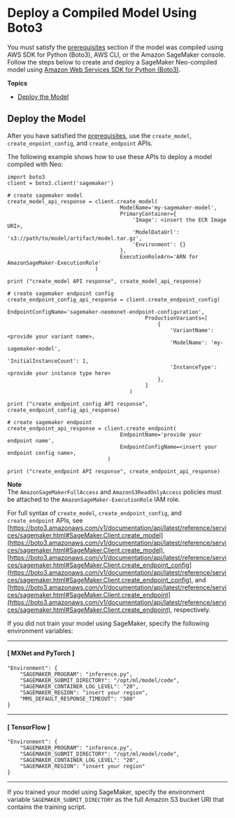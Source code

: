 # Deploy a Compiled Model Using Boto3<a name="neo-deployment-hosting-services-boto3"></a>

You must satisfy the [ prerequisites](https://docs.aws.amazon.com/sagemaker/latest/dg/neo-deployment-hosting-services-prerequisites) section if the model was compiled using AWS SDK for Python \(Boto3\), AWS CLI, or the Amazon SageMaker console\. Follow the steps below to create and deploy a SageMaker Neo\-compiled model using [Amazon Web Services SDK for Python \(Boto3\)](https://boto3.amazonaws.com/v1/documentation/api/latest/index.html)\. 

**Topics**
+ [Deploy the Model](#neo-deployment-hosting-services-boto3-steps)

## Deploy the Model<a name="neo-deployment-hosting-services-boto3-steps"></a>

After you have satisfied the [ prerequisites](https://docs.aws.amazon.com/sagemaker/latest/dg/neo-deployment-hosting-services-prerequisites), use the `create_model`, `create_enpoint_config`, and `create_endpoint` APIs\. 

The following example shows how to use these APIs to deploy a model compiled with Neo: 

```
import boto3
client = boto3.client('sagemaker')

# create sagemaker model
create_model_api_response = client.create_model(
                                    ModelName='my-sagemaker-model',
                                    PrimaryContainer={
                                        'Image': <insert the ECR Image URI>,
                                        'ModelDataUrl': 's3://path/to/model/artifact/model.tar.gz',
                                        'Environment': {}
                                    },
                                    ExecutionRoleArn='ARN for AmazonSageMaker-ExecutionRole'
                            )

print ("create_model API response", create_model_api_response)

# create sagemaker endpoint config
create_endpoint_config_api_response = client.create_endpoint_config(
                                            EndpointConfigName='sagemaker-neomxnet-endpoint-configuration',
                                            ProductionVariants=[
                                                {
                                                    'VariantName': <provide your variant name>,
                                                    'ModelName': 'my-sagemaker-model',
                                                    'InitialInstanceCount': 1,
                                                    'InstanceType': <provide your instance type here>
                                                },
                                            ]
                                       )

print ("create_endpoint_config API response", create_endpoint_config_api_response)

# create sagemaker endpoint
create_endpoint_api_response = client.create_endpoint(
                                    EndpointName='provide your endpoint name',
                                    EndpointConfigName=<insert your endpoint config name>,
                                )

print ("create_endpoint API response", create_endpoint_api_response)
```

**Note**  
The `AmazonSageMakerFullAccess` and `AmazonS3ReadOnlyAccess` policies must be attached to the `AmazonSageMaker-ExecutionRole` IAM role\. 

For full syntax of `create_model`, `create_endpoint_config`, and `create_endpoint` APIs, see [https://boto3.amazonaws.com/v1/documentation/api/latest/reference/services/sagemaker.html#SageMaker.Client.create_model](https://boto3.amazonaws.com/v1/documentation/api/latest/reference/services/sagemaker.html#SageMaker.Client.create_model), [https://boto3.amazonaws.com/v1/documentation/api/latest/reference/services/sagemaker.html#SageMaker.Client.create_endpoint_config](https://boto3.amazonaws.com/v1/documentation/api/latest/reference/services/sagemaker.html#SageMaker.Client.create_endpoint_config), and [https://boto3.amazonaws.com/v1/documentation/api/latest/reference/services/sagemaker.html#SageMaker.Client.create_endpoint](https://boto3.amazonaws.com/v1/documentation/api/latest/reference/services/sagemaker.html#SageMaker.Client.create_endpoint), respectively\. 

If you did not train your model using SageMaker, specify the following environment variables: 

------
#### [ MXNet and PyTorch ]

```
"Environment": {
    "SAGEMAKER_PROGRAM": "inference.py",
    "SAGEMAKER_SUBMIT_DIRECTORY": "/opt/ml/model/code",
    "SAGEMAKER_CONTAINER_LOG_LEVEL": "20",
    "SAGEMAKER_REGION": "insert your region",
    "MMS_DEFAULT_RESPONSE_TIMEOUT": "500"
}
```

------
#### [ TensorFlow ]

```
"Environment": {
    "SAGEMAKER_PROGRAM": "inference.py",
    "SAGEMAKER_SUBMIT_DIRECTORY": "/opt/ml/model/code",
    "SAGEMAKER_CONTAINER_LOG_LEVEL": "20",
    "SAGEMAKER_REGION": "insert your region"
}
```

------

 If you trained your model using SageMaker, specify the environment variable `SAGEMAKER_SUBMIT_DIRECTORY` as the full Amazon S3 bucket URI that contains the training script\. 